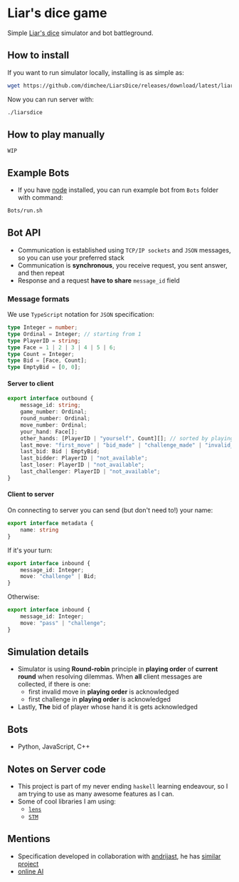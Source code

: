 # Liar's dice game

Simple [Liar's dice](https://www.officialgamerules.org/liarsdice) simulator and bot battleground.

## How to install

If you want to run simulator locally, installing is as simple as:
```sh
wget https://github.com/dimchee/LiarsDice/releases/download/latest/liarsdice
```
Now you can run server with:
```sh
./liarsdice
```

## How to play manually

`WIP`

## Example Bots

- If you have [node](https://nodejs.org/en) installed, you can run example bot from `Bots` folder with command:
```sh
Bots/run.sh
```

## Bot API

- Communication is established using `TCP/IP sockets` and `JSON` messages, so you can use your preferred stack
- Communication is **synchronous**, you receive request, you sent answer, and then repeat
- Response and a request **have to share** `message_id` field

### Message formats

We use `TypeScript` notation for `JSON` specification:

```ts
type Integer = number;
type Ordinal = Integer; // starting from 1
type PlayerID = string;
type Face = 1 | 2 | 3 | 4 | 5 | 6;
type Count = Integer;
type Bid = [Face, Count];
type EmptyBid = [0, 0];
```

#### Server to client

```ts
export interface outbound {
    message_id: string;
    game_number: Ordinal;
    round_number: Ordinal;
    move_number: Ordinal;
    your_hand: Face[];
    other_hands: [PlayerID | "yourself", Count][]; // sorted by playing order
    last_move: "first_move" | "bid_made" | "challenge_made" | "invalid_move";
    last_bid: Bid | EmptyBid;
    last_bidder: PlayerID | "not_available";
    last_loser: PlayerID | "not_available";
    last_challenger: PlayerID | "not_available";
}
```

#### Client to server

On connecting to server you can send (but don't need to!) your name:
```ts
export interface metadata {
    name: string
}
```

If it's your turn:
```ts
export interface inbound {
    message_id: Integer;
    move: "challenge" | Bid;
}
```

Otherwise:
```ts
export interface inbound {
    message_id: Integer;
    move: "pass" | "challenge";
}
```

## Simulation details

- Simulator is using **Round-robin** principle in **playing order** of **current round** when 
resolving dilemmas. When **all** client messages are collected, if there is one:
    - first invalid move in **playing order** is acknowledged
    - first challenge in **playing order** is acknowledged
- Lastly, **The** bid of player whose hand it is gets acknowledged

## Bots 

- Python, JavaScript, C++

## Notes on Server code

- This project is part of my never ending `haskell` learning endeavour, so I am trying to use 
as many awesome features as I can.
- Some of cool libraries I am using:
    - [`lens`](http://lens.github.io/)
    - [`STM`](https://wiki.haskell.org/Software_transactional_memory)

## Mentions

- Specification developed in collaboration with [andrijast](https://github.com/andrijast),
he has [similar project](https://github.com/andrijast/liars-dice/tree/main)
- [online AI](https://dudo.ai/)
